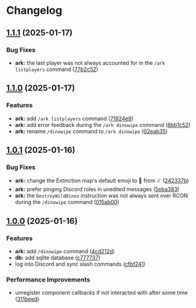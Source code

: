 # Changelog

## [1.1.1](https://github.com/axieum/hln-a/compare/v1.1.0...v1.1.1) (2025-01-17)


### Bug Fixes

* **ark:** the last player was not always accounted for in the `/ark listplayers` command ([77b2c52](https://github.com/axieum/hln-a/commit/77b2c528010961c49b36a4cffdedf17f2713fdd9))

## [1.1.0](https://github.com/axieum/hln-a/compare/v1.0.1...v1.1.0) (2025-01-17)


### Features

* **ark:** add `/ark listplayers` command ([71924e9](https://github.com/axieum/hln-a/commit/71924e963274457222c7b3016eae00046d06688a))
* **ark:** add error feedback during the `/ark dinowipe` command ([8bb1c52](https://github.com/axieum/hln-a/commit/8bb1c52f5caf4e1ab6cc87b49376ea35a14cc505))
* **ark:** rename `/dinowipe` command to `/ark dinowipe` ([02eab35](https://github.com/axieum/hln-a/commit/02eab35c74b9e60e2d64c02553a2e454b1799745))

## [1.0.1](https://github.com/axieum/hln-a/compare/v1.0.0...v1.0.1) (2025-01-16)


### Bug Fixes

* **ark:** change the Extinction map's default emoji to 🌆 from ☄️ ([242337b](https://github.com/axieum/hln-a/commit/242337bf54f08a9398a957624da73cca9d33bd6a))
* **ark:** prefer pinging Discord roles in unedited messages ([5eba383](https://github.com/axieum/hln-a/commit/5eba383f8bacd26af330a9f8304da2fcf67940ac))
* **ark:** the `DestroyWildDinos` instruction was not always sent over RCON during the `/dinowipe` command ([015ab00](https://github.com/axieum/hln-a/commit/015ab004dcb7ba15b3c259062fea3981d66923db))

## [1.0.0](https://github.com/axieum/hln-a/compare/v0.1.0...v1.0.0) (2025-01-16)


### Features

* **ark:** add `/dinowipe` command ([4cd212d](https://github.com/axieum/hln-a/commit/4cd212dc58dc58569813ab366790e3f3b08a2e07))
* **db:** add sqlite database ([c777737](https://github.com/axieum/hln-a/commit/c777737481d28f275253388be3aab30c750c83b0))
* log into Discord and sync slash commands ([cfbf241](https://github.com/axieum/hln-a/commit/cfbf241abea4822be75e5c7c9d4653ffd0927d75))


### Performance Improvements

* unregister component callbacks if not interacted with after some time ([311beed](https://github.com/axieum/hln-a/commit/311beedf271cd2bf7bf513dd301d93b0ba929101))
